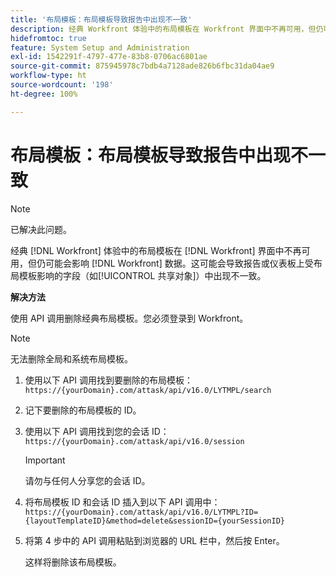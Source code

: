 ```yaml
---
title: '布局模板：布局模板导致报告中出现不一致'
description: 经典 Workfront 体验中的布局模板在 Workfront 界面中不再可用，但仍可能会影响 Workfront 数据。这可能会导致报告或仪表板上受布局模板影响的字段（如“共享对象”）中出现不一致。
hidefromtoc: true
feature: System Setup and Administration
exl-id: 1542291f-4797-477e-83b8-0706ac6801ae
source-git-commit: 875945978c7bdb4a7128ade826b6fbc31da04ae9
workflow-type: ht
source-wordcount: '198'
ht-degree: 100%

---
```


# 布局模板：布局模板导致报告中出现不一致

<!--Can delete after 9/24/2024-->

>[!NOTE]
>
>已解决此问题。

经典 [!DNL Workfront] 体验中的布局模板在 [!DNL Workfront] 界面中不再可用，但仍可能会影响 [!DNL Workfront] 数据。这可能会导致报告或仪表板上受布局模板影响的字段（如[!UICONTROL 共享对象]）中出现不一致。

**解决方法**

使用 API 调用删除经典布局模板。您必须登录到 Workfront。

>[!NOTE]
>
>无法删除全局和系统布局模板。

1. 使用以下 API 调用找到要删除的布局模板：
   `https://{yourDomain}.com/attask/api/v16.0/LYTMPL/search`
1. 记下要删除的布局模板的 ID。
1. 使用以下 API 调用找到您的会话 ID：
   `https://{yourDomain}.com/attask/api/v16.0/session`

   >[!IMPORTANT]
   >
   >请勿与任何人分享您的会话 ID。

1. 将布局模板 ID 和会话 ID 插入到以下 API 调用中：
   `https://{yourDomain}.com/attask/api/v16.0/LYTMPL?ID={layoutTemplateID}&method=delete&sessionID={yourSessionID}`
1. 将第 4 步中的 API 调用粘贴到浏览器的 URL 栏中，然后按 Enter。

   这样将删除该布局模板。
